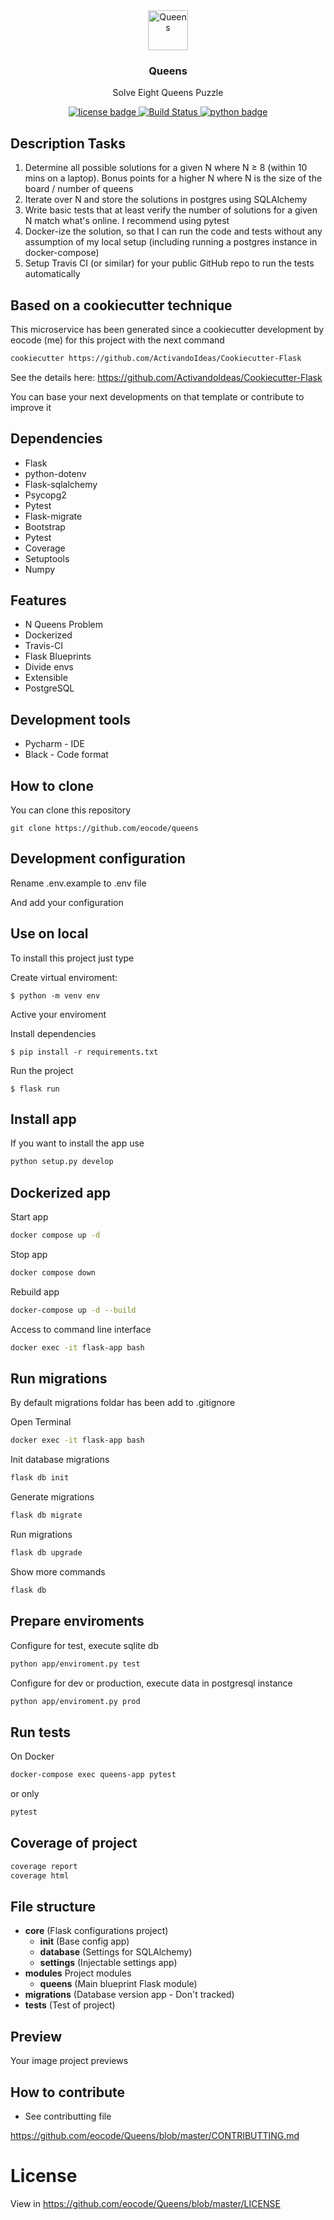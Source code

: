 <div align="center">
  <img width="64" src="https://image.flaticon.com/icons/svg/862/862737.svg" alt="Queens">
  <h3 align="center">Queens</h3>
  <p align="center">
    Solve Eight Queens Puzzle
  </p>
  <p align="center">
    <a href="https://github.com/ActivandoIdeas/queens/blob/master/LICENSE">
      	<img src="https://img.shields.io/badge/License-BSD3-blue.svg"  alt="license badge"/>
    </a>
    <a href="https://travis-ci.org/eocode/Queens">
        <img src="https://img.shields.io/travis/eocode/Queens.svg?label=flask-queens" alt="Build Status">
    </a>
    <a href="https://www.python.org/">
        <img src="https://img.shields.io/pypi/pyversions/Flask.svg?style=flat-square"  alt="python badge">
    </a>
  </p>
</div>

## Description Tasks

1. Determine all possible solutions for a given N where N ≥ 8 (within 10 mins on a laptop). Bonus points for a higher N where N is the size of the board / number of queens
2. Iterate over N and store the solutions in postgres using SQLAlchemy
3. Write basic tests that at least verify the number of solutions for a given N match what's online. I recommend using pytest
4. Docker-ize the solution, so that I can run the code and tests without any assumption of my local setup (including running a postgres instance in docker-compose)
5. Setup Travis CI (or similar) for your public GitHub repo to run the tests automatically

## Based on a cookiecutter technique

This microservice has been generated since a cookiecutter development by eocode (me) for this project with the next command 

```bash
cookiecutter https://github.com/ActivandoIdeas/Cookiecutter-Flask
```

See the details here: https://github.com/ActivandoIdeas/Cookiecutter-Flask

You can base your next developments on that template or contribute to improve it

## Dependencies

* Flask
* python-dotenv
* Flask-sqlalchemy
* Psycopg2
* Pytest
* Flask-migrate
* Bootstrap
* Pytest
* Coverage
* Setuptools
* Numpy

## Features

* N Queens Problem
* Dockerized
* Travis-CI
* Flask Blueprints
* Divide envs
* Extensible
* PostgreSQL

## Development tools

* Pycharm - IDE
* Black - Code format

## How to clone

You can clone this repository

    git clone https://github.com/eocode/queens

## Development configuration

Rename .env.example to .env file

And add your configuration

## Use on local
To install this project just type

Create virtual enviroment:

    $ python -m venv env

Active your enviroment

Install dependencies

    $ pip install -r requirements.txt

Run the project

    $ flask run
    
## Install app

If you want to install the app use

```bash
python setup.py develop
```
    
## Dockerized app

Start app

```bash
docker compose up -d
```

Stop app

```bash
docker compose down
```

Rebuild app

```bash
docker-compose up -d --build
```

Access to command line interface

```bash
docker exec -it flask-app bash
```

## Run migrations

By default migrations foldar has been add to .gitignore

Open Terminal

```bash
docker exec -it flask-app bash
```

Init database migrations

```bash
flask db init
```

Generate migrations

```bash
flask db migrate
```

Run migrations

```bash
flask db upgrade
```

Show more commands

```bash
flask db
```

## Prepare enviroments

Configure for test, execute sqlite db

```bash
python app/enviroment.py test
```

Configure for dev or production, execute data in postgresql instance

```bash
python app/enviroment.py prod
```

## Run tests

On Docker

```bash
docker-compose exec queens-app pytest
```

or only

```bash
pytest
```

## Coverage of project

```bash
coverage report
coverage html
```

## File structure

* **core** (Flask configurations project)
  * **init** (Base config app)
  * **database** (Settings for SQLAlchemy)
  * **settings** (Injectable settings app)
* **modules** Project modules
  * **queens** (Main blueprint Flask module) 
* **migrations** (Database version app - Don't tracked)
* **tests** (Test of project)

## Preview

Your image project previews

## How to contribute

* See contributting file

https://github.com/eocode/Queens/blob/master/CONTRIBUTTING.md

# License

View in https://github.com/eocode/Queens/blob/master/LICENSE
